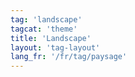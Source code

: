 ```yaml
---
tag: 'landscape'
tagcat: 'theme'
title: 'Landscape'
layout: 'tag-layout'
lang_fr: '/fr/tag/paysage'
---
```

